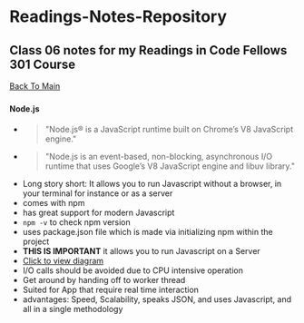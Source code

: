 # Readings-Notes-Repository

## Class 06 notes for my Readings in Code Fellows 301 Course

[Back To Main](https://matthewadamstewart.github.io/readings-notes-repository/)


### 

#### Node.js

* > "Node.js® is a JavaScript runtime built on Chrome’s V8 JavaScript engine."
* > "Node.js is an event-based, non-blocking, asynchronous I/O runtime that uses Google’s V8 JavaScript engine and libuv library."
* Long story short: It allows you to run Javascript without a browser, in your terminal for instance or as a server
* comes with npm
* has great support for modern Javascript
* ```npm -v``` to check npm version
* uses package.json file which is made via initializing npm within the project
* **THIS IS IMPORTANT** it allows you to run Javascript on a Server
* [Click to view diagram](https://dab1nmslvvntp.cloudfront.net/wp-content/uploads/2012/10/1516152673node_event_loop.png)
* I/O calls should be avoided due to CPU intensive operation
* Get around by handing off to worker thread
* Suited for App that require real time interaction
* advantages: Speed, Scalability, speaks JSON, and uses Javascript, and all in a single methodology
